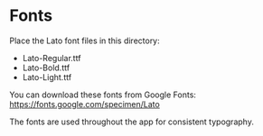 # Fonts

Place the Lato font files in this directory:

- Lato-Regular.ttf
- Lato-Bold.ttf  
- Lato-Light.ttf

You can download these fonts from Google Fonts:
https://fonts.google.com/specimen/Lato

The fonts are used throughout the app for consistent typography.